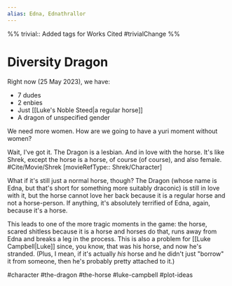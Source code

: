 ```yaml
---
alias: Edna, Ednathrallor
---
```

%%
trivial:: Added tags for Works Cited
#trivialChange 
%%
# Diversity Dragon

Right now (25 May 2023), we have:
- 7 dudes
- 2 enbies
- Just [[Luke's Noble Steed|a regular horse]]
- A dragon of unspecified gender

We need more women. How are we going to have a yuri moment without women?

Wait, I've got it. The Dragon is a lesbian. And in love with the horse. It's like Shrek, except the horse is a horse, of course (of course), and also female. #Cite/Movie/Shrek [movieRefType:: Shrek/Character]

What if it's still just a normal horse, though? The Dragon (whose name is Edna, but that's short for something more suitably draconic) is still in love with it, but the horse cannot love her back because it is a regular horse and not a horse-person. If anything, it's absolutely terrified of Edna, again, because it's a horse.

This leads to one of the more tragic moments in the game: the horse, scared shitless because it is a horse and horses do that, runs away from Edna and breaks a leg in the process. This is also a problem for [[Luke Campbell|Luke]] since, you know, that was his horse, and now he's stranded. (Plus, I mean, if it's actually *his* horse and he didn't just "borrow" it from someone, then he's probably pretty attached to it.)

#character #the-dragon #the-horse #luke-campbell #plot-ideas 